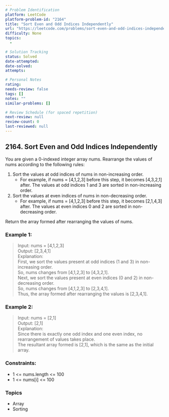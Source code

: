 ```yaml
---
# Problem Identification
platform: LeetCode
platform-problem-id: "2164"
title: "Sort Even and Odd Indices Independently"
url: "https://leetcode.com/problems/sort-even-and-odd-indices-independently/"
difficulty: None
topics:
  -

# Solution Tracking
status: Solved
date-attempted:
date-solved:
attempts:

# Personal Notes
rating:
needs-review: false
tags: []
notes: ""
similar-problems: []

# Review Schedule (for spaced repetition)
next-review: null
review-count: 0
last-reviewed: null
---
```


## 2164. Sort Even and Odd Indices Independently
You are given a 0-indexed integer array nums. Rearrange the values of nums according to the following rules:

1. Sort the values at odd indices of nums in non-increasing order.
     - For example, if nums = [4,1,2,3] before this step, it becomes [4,3,2,1] after. The values at odd indices 1 and 3 are sorted in non-increasing order.
2. Sort the values at even indices of nums in non-decreasing order.
     - For example, if nums = [4,1,2,3] before this step, it becomes [2,1,4,3] after. The values at even indices 0 and 2 are sorted in non-decreasing order.

Return the array formed after rearranging the values of nums.

### Example 1:

> Input: nums = [4,1,2,3]<br/>
> Output: [2,3,4,1]<br/>
> Explanation: <br/>
> First, we sort the values present at odd indices (1 and 3) in non-increasing order.<br/>
> So, nums changes from [4,1,2,3] to [4,3,2,1].<br/>
> Next, we sort the values present at even indices (0 and 2) in non-decreasing order.<br/>
> So, nums changes from [4,1,2,3] to [2,3,4,1].<br/>
> Thus, the array formed after rearranging the values is [2,3,4,1].

### Example 2:

> Input: nums = [2,1]<br/>
> Output: [2,1]<br/>
> Explanation: <br/>
> Since there is exactly one odd index and one even index, no rearrangement of values takes place.<br/>
> The resultant array formed is [2,1], which is the same as the initial array. 
 
### Constraints:

- 1 <= nums.length <= 100
- 1 <= nums[i] <= 100

### Topics

- Array
- Sorting
